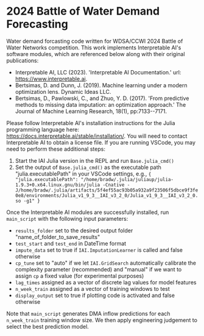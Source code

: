 # 2024 Battle of Water Demand Forecasting
Water demand forcasting code written for WDSA/CCWI 2024 Battle of Water Networks competition. This work implements Interpretable AI's software modules, which are referenced below along with their original publications:
- Interpretable AI, LLC (2023). 'Interpretable AI Documentation.' url: https://www.interpretable.ai.
- Bertsimas, D. and Dunn, J. (2019). Machine learning under a modern optimization lens. Dynamic Ideas LLC.
- Bertsimas, D., Pawlowski, C., and Zhuo, Y. D. (2017). 'From predictive methods to missing data imputation: an optimization approach.' The Journal of Machine Learning Research, 18(1), pp:7133--7171.

Please follow Interpretable AI's installation instructions for the Julia programming language here: https://docs.interpretable.ai/stable/installation/. You will need to contact Interpretable AI to obtain a license file. If you are running VSCode, you may need to perform these additional steps:
1. Start the IAI Julia version in the REPL and run `Base.julia_cmd()`
2. Set the output of `Base.julia_cmd()` as the executable path "julia.executablePath" in your VSCode settings, e.g., 
`{
    "julia.executablePath": "/home/bradw/.julia/juliaup/julia-1.9.3+0.x64.linux.gnu/bin/julia -Cnative -J/home/bradw/.julia/artifacts/5f4ef55ac93b05a932a9f23506f5dbce9f3fe0e8/environments/Julia_v1_9_3__IAI_v3_2_0/Julia_v1_9_3__IAI_v3_2_0.so -g1"
}`

Once the Interpretable AI modules are successfully installed, run `main_script` with the following input parameters:
- `results_folder` set to the desired output folder "name_of_folder_to_save_results"
- `test_start` and `test_end` in DateTime format
- `impute_data` set to true if `IAI.ImputationLearner` is called and false otherwise
- `cp_tune` set to "auto" if we let `IAI.GridSearch` automatically calibrate the complexity parameter (recommended) and "manual" if we want to assign `cp` a fixed value (for experimental purposes)
- `lag_times` assigned as a vector of discrete lag values for model features
- `n_week_train` assigned as a vector of training windows to test
- `display_output` set to true if plotting code is activated and false otherwise 

Note that `main_script` generates DMA inflow predictions for each `n_week_train` training window size. We then apply engineering judgement to select the best prediction model.

